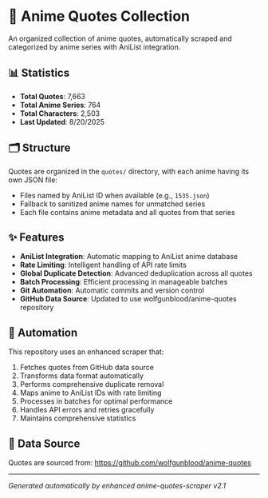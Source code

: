 # 🎌 Anime Quotes Collection

An organized collection of anime quotes, automatically scraped and categorized by anime series with AniList integration.

## 📊 Statistics

- **Total Quotes**: 7,663
- **Total Anime Series**: 764
- **Total Characters**: 2,503
- **Last Updated**: 8/20/2025

## 🗂️ Structure

Quotes are organized in the `quotes/` directory, with each anime having its own JSON file:
- Files named by AniList ID when available (e.g., `1535.json`)
- Fallback to sanitized anime names for unmatched series
- Each file contains anime metadata and all quotes from that series

## ✨ Features

- **AniList Integration**: Automatic mapping to AniList anime database
- **Rate Limiting**: Intelligent handling of API rate limits
- **Global Duplicate Detection**: Advanced deduplication across all quotes
- **Batch Processing**: Efficient processing in manageable batches
- **Git Automation**: Automatic commits and version control
- **GitHub Data Source**: Updated to use wolfgunblood/anime-quotes repository

## 🤖 Automation

This repository uses an enhanced scraper that:
1. Fetches quotes from GitHub data source
2. Transforms data format automatically
3. Performs comprehensive duplicate removal
4. Maps anime to AniList IDs with rate limiting
5. Processes in batches for optimal performance
6. Handles API errors and retries gracefully
7. Maintains comprehensive statistics

## 📄 Data Source

Quotes are sourced from: https://github.com/wolfgunblood/anime-quotes

---
*Generated automatically by enhanced anime-quotes-scraper v2.1*
